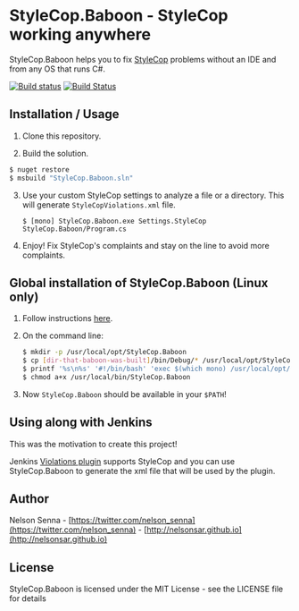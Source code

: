 # StyleCop.Baboon - StyleCop working anywhere

StyleCop.Baboon helps you to fix [StyleCop](https://stylecop.codeplex.com/) problems without an IDE and from any OS that runs C#.

[![Build status](https://ci.appveyor.com/api/projects/status/qs2k50hblbc4b603/branch/master?svg=true)](https://ci.appveyor.com/project/nelsonsar/stylecop-baboon/branch/master) [![Build Status](https://travis-ci.org/nelsonsar/StyleCop.Baboon.svg?branch=master)](https://travis-ci.org/nelsonsar/StyleCop.Baboon)

## <a name="installation"></a>Installation / Usage

1. Clone this repository.

2. Build the solution.

```sh
$ nuget restore
$ msbuild "StyleCop.Baboon.sln"
```

3. Use your custom StyleCop settings to analyze a file or a directory. This will generate ```StyleCopViolations.xml``` file.

    ```
    $ [mono] StyleCop.Baboon.exe Settings.StyleCop StyleCop.Baboon/Program.cs
    ```

4. Enjoy! Fix StyleCop's complaints and stay on the line to avoid more complaints.

## Global installation of StyleCop.Baboon (Linux only)

1. Follow instructions [here](#installation).

2. On the command line:

    ```sh
    $ mkdir -p /usr/local/opt/StyleCop.Baboon
    $ cp [dir-that-baboon-was-built]/bin/Debug/* /usr/local/opt/StyleCop.Baboon/
    $ printf '%s\n%s' '#!/bin/bash' 'exec $(which mono) /usr/local/opt/StyleCop.Baboon/StyleCop.Baboon.exe "$@"' > /usr/local/bin/StyleCop.Baboon
    $ chmod a+x /usr/local/bin/StyleCop.Baboon
    ```

3. Now ```StyleCop.Baboon``` should be available in your ```$PATH```!

## Using along with Jenkins

This was the motivation to create this project!

Jenkins [Violations plugin](https://wiki.jenkins-ci.org/display/JENKINS/Violations) supports StyleCop and you can use StyleCop.Baboon to generate the xml file that will be used by the plugin.

## Author

Nelson Senna - [https://twitter.com/nelson_senna](https://twitter.com/nelson_senna) - [http://nelsonsar.github.io](http://nelsonsar.github.io)

## License

StyleCop.Baboon is licensed under the MIT License - see the LICENSE file for details
